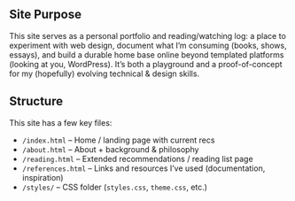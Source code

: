 ## Site Purpose
This site serves as a personal portfolio and reading/watching log: a place to experiment with web design, document what I’m consuming (books, shows, essays), and build a durable home base online beyond templated platforms (looking at you, WordPress). It’s both a playground and a proof-of-concept for my (hopefully) evolving technical & design skills.

## Structure  

This site has a few key files:

- `/index.html` – Home / landing page with current recs  
- `/about.html` – About + background & philosophy  
- `/reading.html` – Extended recommendations / reading list page  
- `/references.html` – Links and resources I’ve used (documentation, inspiration)  
- `/styles/` – CSS folder (`styles.css`, `theme.css`, etc.)
